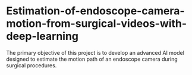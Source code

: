 # Estimation-of-endoscope-camera-motion-from-surgical-videos-with-deep-learning
The primary objective of this project is to develop an advanced AI model designed to estimate the motion path of an endoscope camera during surgical procedures. 

